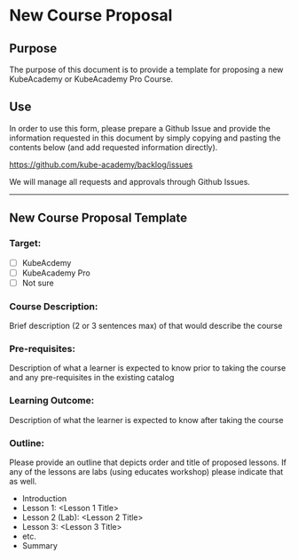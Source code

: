 # New Course Proposal

## Purpose
The purpose of this document is to provide a template for proposing a new KubeAcademy or KubeAcademy Pro Course. 

## Use
In order to use this form, please prepare a Github Issue and provide the information requested in this document by simply copying and pasting the contents below (and add requested information directly).

https://github.com/kube-academy/backlog/issues

We will manage all requests and approvals through Github Issues.

---

## New Course Proposal Template

### Target:
- [ ] KubeAcdemy
- [ ] KubeAcademy Pro
- [ ] Not sure

### Course Description:
Brief description (2 or 3 sentences max) of that would describe the course

### Pre-requisites:
Description of what a learner is expected to know prior to taking the course and any pre-requisites in the existing catalog

### Learning Outcome:
Description of what the learner is expected to know after taking the course

### Outline:
Please provide an outline that depicts order and title of proposed lessons. If any of the lessons are labs (using educates workshop) please indicate that as well.

- Introduction
- Lesson 1: <Lesson 1 Title>
- Lesson 2 (Lab): <Lesson 2 Title> 
- Lesson 3: <Lesson 3 Title>
- etc.
- Summary